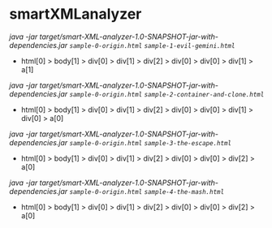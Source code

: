 # smartXMLanalyzer


*java -jar target/smart-XML-analyzer-1.0-SNAPSHOT-jar-with-dependencies.jar `sample-0-origin.html` `sample-1-evil-gemini.html`*
- html[0] > body[1] > div[0] > div[1] > div[2] > div[0] > div[0] > div[1] > a[1]

*java -jar target/smart-XML-analyzer-1.0-SNAPSHOT-jar-with-dependencies.jar `sample-0-origin.html` `sample-2-container-and-clone.html`*
- html[0] > body[1] > div[0] > div[1] > div[2] > div[0] > div[0] > div[1] > div[0] > a[0]


*java -jar target/smart-XML-analyzer-1.0-SNAPSHOT-jar-with-dependencies.jar `sample-0-origin.html` `sample-3-the-escape.html`*
- html[0] > body[1] > div[0] > div[1] > div[2] > div[0] > div[0] > div[2] > a[0]


*java -jar target/smart-XML-analyzer-1.0-SNAPSHOT-jar-with-dependencies.jar `sample-0-origin.html` `sample-4-the-mash.html`*

- html[0] > body[1] > div[0] > div[1] > div[2] > div[0] > div[0] > div[2] > a[0]

